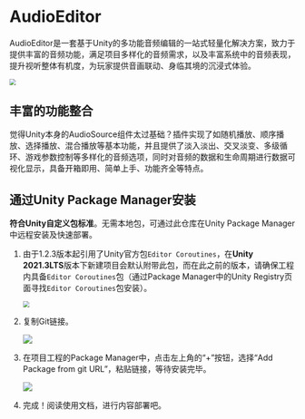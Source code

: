 # AudioEditor

AudioEditor是一套基于Unity的多功能音频编辑的一站式轻量化解决方案，致力于提供丰富的音频功能，满足项目多样化的音频需求，以及丰富系统中的音频表现，提升视听整体有机度，为玩家提供音画联动、身临其境的沉浸式体验。

<img src="https://github.com/Lijunsen/com.lijunsen.audioeditor/main/Res/封面.png" style="zoom: 67%;" />



## **丰富的功能整合**

觉得Unity本身的AudioSource组件太过基础？插件实现了如随机播放、顺序播放、选择播放、混合播放等基本功能，并且提供了淡入淡出、交叉淡变、多级循环、游戏参数控制等多样化的音频选项，同时对音频的数据和生命周期进行数据可视化显示，具备开箱即用、简单上手、功能齐全等特点。



## 通过Unity Package Manager安装

**符合Unity自定义包标准**。无需本地包，可通过此仓库在Unity Package Manager中远程安装及快速部署。

1. 由于1.2.3版本起引用了Unity官方包`Editor Coroutines`，在**Unity 2021.3LTS**版本下新建项目会默认附带此包，而在此之前的版本，请确保工程内具备`Editor Coroutines`包（通过Package Manager中的Unity Registry页面寻找`Editor Coroutines`包安装）。

   <img src="E:\Git\com.lijunsen.audioeditor\Res\20220617145530.png" style="zoom:67%;" />

2. 复制Git链接。

   ![](E:\Git\com.lijunsen.audioeditor\20220617154225.png)

3. 在项目工程的Package Manager中，点击左上角的“+”按钮，选择“Add Package from git URL”，粘贴链接，等待安装完毕。

   ![](E:\Git\com.lijunsen.audioeditor\20220617154709.png)

4. 完成！阅读使用文档，进行内容部署吧。

   

